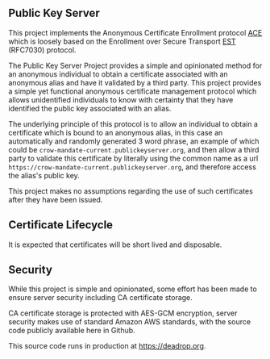 ## Public Key Server

This project implements the Anonymous Certificate Enrollment protocol [ACE](https://github.com/rob-linton/publickeyserver/blob/main/ACE/ace.md) which is loosely based on the Enrollment over Secure Transport [EST](https://tools.ietf.org/html/rfc7030) (RFC7030) protocol.

The Public Key Server Project provides a simple and opinionated method for an anonymous individual to obtain a certificate associated with an anonymous alias and have it validated by a third party.  This project provides a simple yet functional anonymous certificate management protocol which allows unidentified individuals to know with certainty that they have identified the public key associated with an alias. 

The underlying principle of this protocol is to allow an individual to obtain a certificate which is bound to an anonymous alias, in this case an automatically and randomly generated 3 word phrase, an example of which could be `crow-mandate-current.publickeyserver.org`, and then allow a third party to validate this certificate by literally using the common name as a url `https://crow-mandate-current.publickeyserver.org`, and therefore access the alias's public key.

This project makes no assumptions regarding the use of such certificates after they have been issued.

Certificate Lifecycle
---------------------

It is expected that certificates will be short lived and disposable.  

Security
--------

While this project is simple and opinionated, some effort has been made to ensure server security including CA certificate storage.

CA certificate storage is protected with AES-GCM encryption, server security makes use of standard Amazon AWS standards, with the source code publicly available here in Github.

This source code runs in production at https://deadrop.org.
